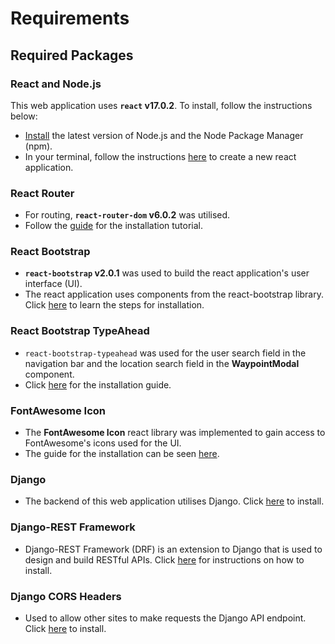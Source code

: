 # Requirements
## Required Packages
### React and Node.js
This web application uses __`react` v17.0.2__. To install, follow the instructions below:
- [Install](https://nodejs.org/en/) the latest version of Node.js and the Node Package Manager (npm).
- In your terminal, follow the instructions [here](https://reactjs.org/docs/create-a-new-react-app.html#create-react-app) to create a new react application.
### React Router
- For routing, __`react-router-dom` v6.0.2__ was utilised.
- Follow the [guide](https://reactrouter.com/docs/en/v6/getting-started/overview) for the installation tutorial.
### React Bootstrap
- __`react-bootstrap` v2.0.1__ was used to build the react application's user interface (UI).
- The react application uses components from the react-bootstrap library. Click [here](https://react-bootstrap.github.io/getting-started/introduction) to learn the steps for installation.
### React Bootstrap TypeAhead
- `react-bootstrap-typeahead` was used for the user search field in the navigation bar and the location search field in the __WaypointModal__ component.
- Click [here](https://www.npmjs.com/package/react-bootstrap-typeahead) for the installation guide.
### FontAwesome Icon
- The __FontAwesome Icon__ react library was implemented to gain access to FontAwesome's icons used for the UI.
- The guide for the installation can be seen [here](https://fontawesome.com/v5.15/how-to-use/on-the-web/using-with/react).
### Django
- The backend of this web application utilises Django. Click [here](https://www.djangoproject.com/download/) to install.
### Django-REST Framework
- Django-REST Framework (DRF) is an extension to Django that is used to design and build RESTful APIs. Click [here](https://www.django-rest-framework.org/#installation) for instructions on how to install.
### Django CORS Headers
- Used to allow other sites to make requests the Django API endpoint. Click [here](https://pypi.org/project/django-cors-headers/) to install.
